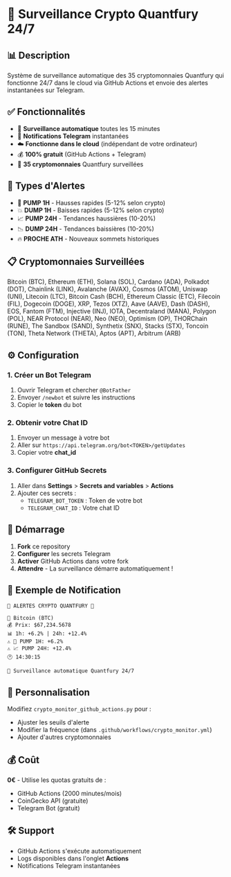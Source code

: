 # 🚀 Surveillance Crypto Quantfury 24/7

## 📊 Description
Système de surveillance automatique des 35 cryptomonnaies Quantfury qui fonctionne 24/7 dans le cloud via GitHub Actions et envoie des alertes instantanées sur Telegram.

## ✅ Fonctionnalités
- 🔄 **Surveillance automatique** toutes les 15 minutes
- 📱 **Notifications Telegram** instantanées  
- ☁️ **Fonctionne dans le cloud** (indépendant de votre ordinateur)
- 💰 **100% gratuit** (GitHub Actions + Telegram)
- 🎯 **35 cryptomonnaies** Quantfury surveillées

## 🚨 Types d'Alertes
- 🚀 **PUMP 1H** - Hausses rapides (5-12% selon crypto)
- 💥 **DUMP 1H** - Baisses rapides (5-12% selon crypto)
- 📈 **PUMP 24H** - Tendances haussières (10-20%)
- 📉 **DUMP 24H** - Tendances baissières (10-20%)
- 🔥 **PROCHE ATH** - Nouveaux sommets historiques

## 📋 Cryptomonnaies Surveillées
Bitcoin (BTC), Ethereum (ETH), Solana (SOL), Cardano (ADA), Polkadot (DOT), Chainlink (LINK), Avalanche (AVAX), Cosmos (ATOM), Uniswap (UNI), Litecoin (LTC), Bitcoin Cash (BCH), Ethereum Classic (ETC), Filecoin (FIL), Dogecoin (DOGE), XRP, Tezos (XTZ), Aave (AAVE), Dash (DASH), EOS, Fantom (FTM), Injective (INJ), IOTA, Decentraland (MANA), Polygon (POL), NEAR Protocol (NEAR), Neo (NEO), Optimism (OP), THORChain (RUNE), The Sandbox (SAND), Synthetix (SNX), Stacks (STX), Toncoin (TON), Theta Network (THETA), Aptos (APT), Arbitrum (ARB)

## ⚙️ Configuration

### 1. Créer un Bot Telegram
1. Ouvrir Telegram et chercher `@BotFather`
2. Envoyer `/newbot` et suivre les instructions
3. Copier le **token** du bot

### 2. Obtenir votre Chat ID
1. Envoyer un message à votre bot
2. Aller sur `https://api.telegram.org/bot<TOKEN>/getUpdates`
3. Copier votre **chat_id**

### 3. Configurer GitHub Secrets
1. Aller dans **Settings** > **Secrets and variables** > **Actions**
2. Ajouter ces secrets :
   - `TELEGRAM_BOT_TOKEN` : Token de votre bot
   - `TELEGRAM_CHAT_ID` : Votre chat ID

## 🚀 Démarrage
1. **Fork** ce repository
2. **Configurer** les secrets Telegram
3. **Activer** GitHub Actions dans votre fork
4. **Attendre** - La surveillance démarre automatiquement !

## 📱 Exemple de Notification
```
🚨 ALERTES CRYPTO QUANTFURY 🚨

🔴 Bitcoin (BTC)
💰 Prix: $67,234.5678
📊 1h: +6.2% | 24h: +12.4%
⚠️ 🚀 PUMP 1H: +6.2%
⚠️ 📈 PUMP 24H: +12.4%
🕐 14:30:15

📱 Surveillance automatique Quantfury 24/7
```

## 🔧 Personnalisation
Modifiez `crypto_monitor_github_actions.py` pour :
- Ajuster les seuils d'alerte
- Modifier la fréquence (dans `.github/workflows/crypto_monitor.yml`)
- Ajouter d'autres cryptomonnaies

## 💰 Coût
**0€** - Utilise les quotas gratuits de :
- GitHub Actions (2000 minutes/mois)
- CoinGecko API (gratuite)
- Telegram Bot (gratuit)

## 🛠️ Support
- GitHub Actions s'exécute automatiquement
- Logs disponibles dans l'onglet **Actions**
- Notifications Telegram instantanées


